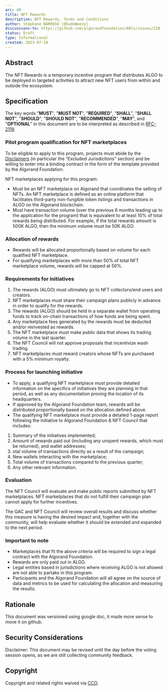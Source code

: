 ```yaml
---
arc: 49
title: NFT Rewards
description: NFT Rewards, Terms and Conditions
author: Stéphane BARROSO (@SudoWeezy)
discussions-to: https://github.com/algorandfoundation/ARCs/issues/228
status: Draft
type: Informational
created: 2023-07-19
---
```


## Abstract
The NFT Rewards is a temporary incentive program that distributes ALGO to be deployed in targeted activities to attract new NFT users from within and outside the ecosystem. 

## Specification
The key words "**MUST**", "**MUST NOT**", "**REQUIRED**", "**SHALL**", "**SHALL NOT**", "**SHOULD**", "**SHOULD NOT**", "**RECOMMENDED**", "**MAY**", and "**OPTIONAL**" in this document are to be interpreted as described in <a href="https://www.ietf.org/rfc/rfc2119.txt">RFC-2119</a>.

### Pilot program qualification for NFT marketplaces

To be eligible to apply to this program, projects must abide by the <a href="https://www.algorand.foundation/disclaimers">Disclaimers</a> (in particular the “Excluded Jurisdictions” section) and be willing to enter into a binding contract in the form of the template provided by the Algorand Foundation.

NFT marketplaces applying for this program:
- Must be an NFT marketplace on Algorand that coordinates the selling of NFTs. An NFT marketplace is defined as an online platform that facilitates third-party non-fungible token listings and transactions in ALGO on the Algorand blockchain.
- Must have transaction volume (over the previous 6 months leading up to the application for the program) that is equivalent to at least 10% of total rewards being distributed. For example, if the total rewards amount is 500K ALGO, then the minimum volume must be 50K ALGO.

### Allocation of rewards
- Rewards will be allocated proportionally based on volume for each qualified NFT marketplace.
- For qualifying marketplaces with more than 50% of total NFT marketplace volume, rewards will be capped at 50%.

### Requirements for initiatives
1. The rewards (ALGO) must ultimately go to NFT collectors/end users and creators.
1. NFT marketplaces must share their campaign plans publicly in advance in order to qualify for the rewards.
1. The rewards (ALGO) should be held in a separate wallet from operating funds to track on-chain transactions of how funds are being spent.
1. Any marketplace fees generated by the rewards must be deducted and/or reinvested as rewards. 
1. The NFT marketplace must make public data that shows its trading volume in the last quarter.
1. The NFT Council will not approve proposals that incentivize wash trading.
1. NFT marketplaces must reward creators whose NFTs are purchased with a 5% minimum royalty.

### Process for launching initiative

- To apply, a qualifying NFT marketplace must provide detailed information on the specifics of initiatives they are planning in that period, as well as any documentation proving the location of its headquarters.
- If approved by the Algorand Foundation team, rewards will be distributed proportionally based on the allocation defined above. 
- The qualifying NFT marketplace must provide a detailed 1-page report following the initiative to Algorand Foundation & NFT Council that includes:
1. Summary of the initiatives implemented;
1. Amount of rewards paid out (including any unspent rewards, which must be returned), and wallet addresses;
1. otal volume of transactions directly as a result of the campaign;
1. New wallets interacting with the marketplace;
1. Total volume of transactions compared to the previous quarter;
1. Any other relevant information.

### Evaluation
The NFT Council will evaluate and make public reports submitted by NFT marketplaces. NFT marketplaces that do not fulfill their campaign plan cannot apply for further incentives.

The GAC and NFT Council will review overall results and discuss whether this measure is having the desired impact and, together with the community, will help evaluate whether it should be extended and expanded to the next period.

### Important to note
- Marketplaces that fit the above criteria will be required to sign a legal contract with the Algorand Foundation.
- Rewards are only paid out in ALGO.
- Legal entities based in jurisdictions where receiving ALGO is not allowed are not able to partake in this program.
- Participants and the Algorand Foundation will all agree on the source of data and metrics to be used for calculating the allocation and measuring the results.

## Rationale
This document was versioned using google doc, it made more sense to move it on github.

## Security Considerations
Disclaimer: This document may be revised until the day before the voting session opens, as we are still collecting community feedback.

## Copyright
Copyright and related rights waived via <a href="https://creativecommons.org/publicdomain/zero/1.0/">CCO</a>.
